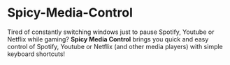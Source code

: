 # Spicy-Media-Control
Tired of constantly switching windows just to pause Spotify, Youtube or Netflix while gaming?  **Spicy Media Control** brings you quick and easy control of Spotify, Youtube or Netflix (and other media players) with simple keyboard shortcuts!  

